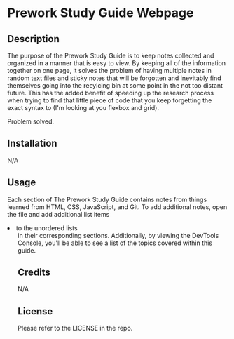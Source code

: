 # Prework Study Guide Webpage

## Description

The purpose of the Prework Study Guide is to keep notes collected and organized in a manner that is easy to view. By keeping all of the information together on one page, it solves the problem of having multiple notes in random text files and sticky notes that will be forgotten and inevitably find themselves going into the recylcing bin at some point in the not too distant future. This has the added benefit of speeding up the research process when trying to find that little piece of code that you keep forgetting the exact syntax to (I'm looking at you flexbox and grid).

Problem solved.

## Installation

N/A

## Usage

Each section of The Prework Study Guide contains notes from things learned from HTML, CSS, JavaScript, and Git. To add additional notes, open the file and add additional list items <li> to the unordered lists <ul> in their corresponding sections. Additionally, by viewing the DevTools Console, you'll be able to see a list of the topics covered within this guide.

## Credits

N/A

## License

Please refer to the LICENSE in the repo.